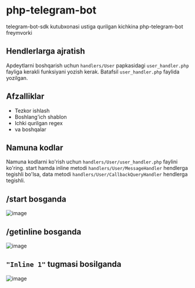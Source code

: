 # php-telegram-bot
telegram-bot-sdk kutubxonasi ustiga qurilgan kichkina php-telegram-bot freymvorki

## Hendlerlarga ajratish
Apdeytlarni boshqarish uchun `handlers/User` papkasidagi `user_handler.php` fayliga kerakli funksiyani yozish kerak. Batafsil `user_handler.php` faylida yozilgan.

## Afzalliklar
- Tezkor ishlash
- Boshlang'ich shablon
- Ichki qurilgan regex
- va boshqalar

## Namuna kodlar
Namuna kodlarni ko'rish uchun `handlers/User/user_handler.php` faylini ko'ring. start hamda inline metodi `handlers/User/MessageHandler` hendlerga tegishli bo'lsa, data metodi `handlers/User/CallbackQueryHandler` hendlerga tegishli.

## /start bosganda
![image](https://user-images.githubusercontent.com/51774058/126250755-31f11d6a-5497-4a59-9a02-2cef04c335a4.png)

## /getinline bosganda
![image](https://user-images.githubusercontent.com/51774058/126250789-c9daa342-4a95-49c5-b1d9-620066471902.png)

## `"Inline 1"` tugmasi bosilganda
![image](https://user-images.githubusercontent.com/51774058/126250811-a6c08a1b-0f32-421e-b766-3cd8bce05d0d.png)

